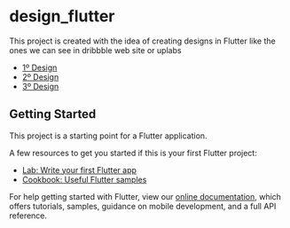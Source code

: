 # design_flutter

This project is created with the idea of creating designs in Flutter like the ones we can see in
dribbble web site or uplabs

- [1º Design](https://flutter.dev/docs/development/ui/layout/tutorial)
- [2º Design](https://dribbble.com/shots/5283057-Transaction-Day-Night-Mode)
- [3º Design]()


## Getting Started

This project is a starting point for a Flutter application.

A few resources to get you started if this is your first Flutter project:

- [Lab: Write your first Flutter app](https://flutter.dev/docs/get-started/codelab)
- [Cookbook: Useful Flutter samples](https://flutter.dev/docs/cookbook)

For help getting started with Flutter, view our
[online documentation](https://flutter.dev/docs), which offers tutorials,
samples, guidance on mobile development, and a full API reference.
